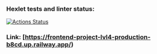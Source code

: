 ### Hexlet tests and linter status:
[![Actions Status](https://github.com/dimong5/frontend-project-lvl4/workflows/hexlet-check/badge.svg)](https://github.com/dimong5/frontend-project-lvl4/actions)

### Link: [https://frontend-project-lvl4-production-b8cd.up.railway.app/)